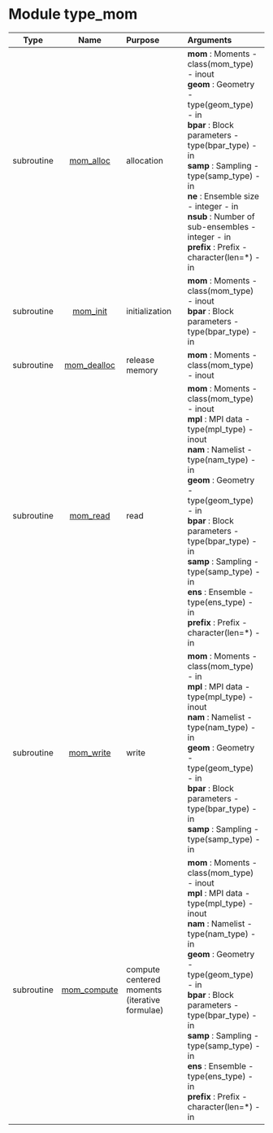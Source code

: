 # Module type_mom

| Type | Name | Purpose | Arguments          |
| :--: | :--: | :------ | :----------------- |
| subroutine | [mom_alloc](https://github.com/JCSDA/saber/tree/develop/src/saber/bump/type_mom.F90#L60) | allocation | **mom** :  Moments - class(mom_type) - inout<br>**geom** :  Geometry - type(geom_type) - in<br>**bpar** :  Block parameters - type(bpar_type) - in<br>**samp** :  Sampling - type(samp_type) - in<br>**ne** :  Ensemble size - integer - in<br>**nsub** :  Number of sub-ensembles - integer - in<br>**prefix** :  Prefix - character(len=*) - in |
| subroutine | [mom_init](https://github.com/JCSDA/saber/tree/develop/src/saber/bump/type_mom.F90#L89) | initialization | **mom** :  Moments - class(mom_type) - inout<br>**bpar** :  Block parameters - type(bpar_type) - in |
| subroutine | [mom_dealloc](https://github.com/JCSDA/saber/tree/develop/src/saber/bump/type_mom.F90#L115) | release memory | **mom** :  Moments - class(mom_type) - inout |
| subroutine | [mom_read](https://github.com/JCSDA/saber/tree/develop/src/saber/bump/type_mom.F90#L146) | read | **mom** :  Moments - class(mom_type) - inout<br>**mpl** :  MPI data - type(mpl_type) - inout<br>**nam** :  Namelist - type(nam_type) - in<br>**geom** :  Geometry - type(geom_type) - in<br>**bpar** :  Block parameters - type(bpar_type) - in<br>**samp** :  Sampling - type(samp_type) - in<br>**ens** :  Ensemble - type(ens_type) - in<br>**prefix** :  Prefix - character(len=*) - in |
| subroutine | [mom_write](https://github.com/JCSDA/saber/tree/develop/src/saber/bump/type_mom.F90#L221) | write | **mom** :  Moments - class(mom_type) - in<br>**mpl** :  MPI data - type(mpl_type) - inout<br>**nam** :  Namelist - type(nam_type) - in<br>**geom** :  Geometry - type(geom_type) - in<br>**bpar** :  Block parameters - type(bpar_type) - in<br>**samp** :  Sampling - type(samp_type) - in |
| subroutine | [mom_compute](https://github.com/JCSDA/saber/tree/develop/src/saber/bump/type_mom.F90#L294) | compute centered moments (iterative formulae) | **mom** :  Moments - class(mom_type) - inout<br>**mpl** :  MPI data - type(mpl_type) - inout<br>**nam** :  Namelist - type(nam_type) - in<br>**geom** :  Geometry - type(geom_type) - in<br>**bpar** :  Block parameters - type(bpar_type) - in<br>**samp** :  Sampling - type(samp_type) - in<br>**ens** :  Ensemble - type(ens_type) - in<br>**prefix** :  Prefix - character(len=*) - in |
